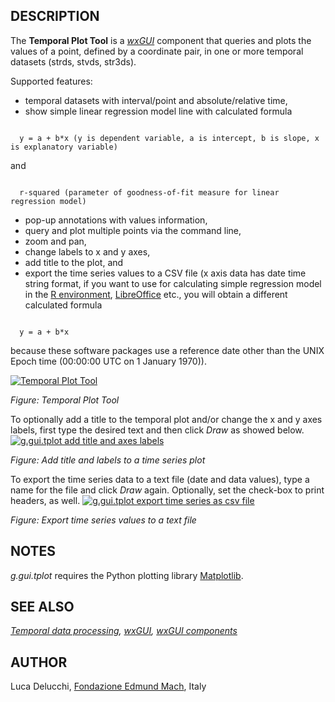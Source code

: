 
## DESCRIPTION

The **Temporal Plot Tool** is a *[wxGUI](wxGUI.html)*
component that queries and plots the values of a point, defined by a coordinate
pair, in one or more temporal datasets (strds, stvds, str3ds).

Supported features:

* temporal datasets with interval/point and absolute/relative time,
* show simple linear regression model line with calculated formula

```

  y = a + b*x (y is dependent variable, a is intercept, b is slope, x is explanatory variable)

```

  and

```

  r-squared (parameter of goodness-of-fit measure for linear regression model)

```

* pop-up annotations with values information,
* query and plot multiple points via the command line,
* zoom and pan,
* change labels to x and y axes,
* add title to the plot, and
* export the time series values to a CSV file (x axis data has date time string format,
  if you want to use for calculating simple regression model in the
  [R environment](https://www.r-project.org/),
  [LibreOffice](https://www.libreoffice.org/)
  etc., you will obtain a different calculated formula

```

  y = a + b*x

```

  because these software packages use a reference date other than
  the UNIX Epoch time (00:00:00 UTC on 1 January 1970)).

[![Temporal Plot Tool](tplot.png)](g_gui_tplot_labels.png)

*Figure: Temporal Plot Tool*

To optionally add a title to the temporal plot and/or change the x and y
axes labels, first type the desired text and then click *Draw* as
showed below.
[![g.gui.tplot add title and axes labels](g_gui_tplot_labels.png)](g_gui_tplot_labels.png)

*Figure: Add title and labels to a time series plot*

To export the time series data to a text file (date and data values), type a
name for the file and click *Draw* again. Optionally, set the
check-box to print headers, as well.
[![g.gui.tplot export time series as csv file](g_gui_tplot_export_csv.png)](g_gui_tplot_export_csv.png)

*Figure: Export time series values to a text file*

## NOTES

*g.gui.tplot* requires the Python plotting library
[Matplotlib](https://matplotlib.org/).

## SEE ALSO

*[Temporal data processing](temporal.html),
[wxGUI](wxGUI.html),
[wxGUI components](wxGUI.components.html)*

## AUTHOR

Luca Delucchi,
[Fondazione Edmund Mach](http://www.gis.cri.fmach.it), Italy
